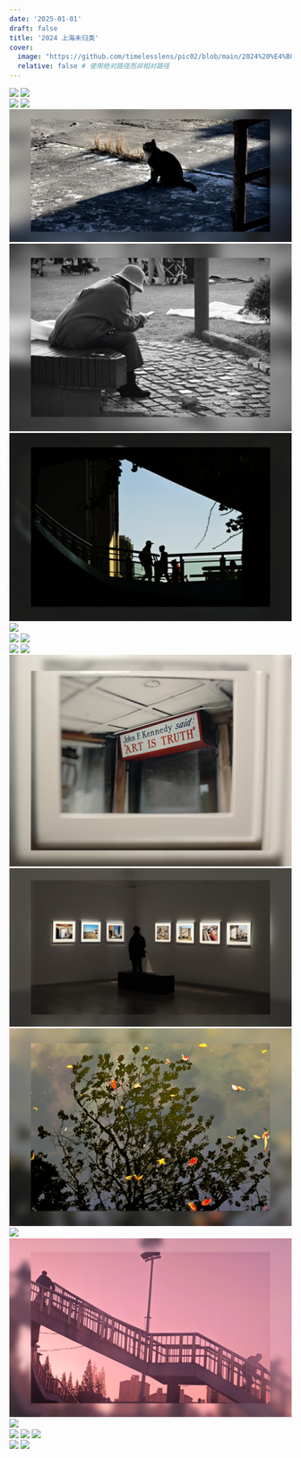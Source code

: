 ```yaml
---
date: '2025-01-01'
draft: false
title: '2024 上海未归类'
cover:
  image: "https://github.com/timelesslens/pic02/blob/main/2024%20%E4%B8%8A%E6%B5%B7/1749295674227.jpg?raw=true" # 您可以使用文章中已有的图片或其他图片
  relative: false # 使用绝对路径而非相对路径
---
```

<!-- 横图区域（17张，每行2张） -->

<div class="image-grid image-row-2">
  <img src="https://github.com/timelesslens/pic02/blob/main/2024%20%E4%B8%8A%E6%B5%B7/1749295673822.jpg?raw=true">
  <img src="https://github.com/timelesslens/pic02/blob/main/2024%20%E4%B8%8A%E6%B5%B7/1749295673842.jpg?raw=true">
</div>
<div class="image-grid image-row-2">
  <img src="https://github.com/timelesslens/pic02/blob/main/2024%20%E4%B8%8A%E6%B5%B7/1749295673865.jpg?raw=true">
  <img src="https://github.com/timelesslens/pic02/blob/main/2024%20%E4%B8%8A%E6%B5%B7/1749295673865.jpg?raw=true">
</div>
<div class="image-grid image-row-2">
  <img src="https://github.com/timelesslens/pic02/blob/main/2024%20%E4%B8%8A%E6%B5%B7/1749295673886.jpg?raw=true">
  <img src="https://github.com/timelesslens/pic02/blob/main/2024%20%E4%B8%8A%E6%B5%B7/1749295673902.jpg?raw=true">
</div>
<div class="image-grid image-row-2">
  <img src="https://github.com/timelesslens/pic02/blob/main/2024%20%E4%B8%8A%E6%B5%B7/1749295673919.jpg?raw=true">
  <img src="https://github.com/timelesslens/pic02/blob/main/2024%20%E4%B8%8A%E6%B5%B7/1749295673941.jpg?raw=true">
</div>
<div class="image-grid image-row-2">
  <img src="https://github.com/timelesslens/pic02/blob/main/2024%20%E4%B8%8A%E6%B5%B7/1749295673958.jpg?raw=true">
  <img src="https://github.com/timelesslens/pic02/blob/main/2024%20%E4%B8%8A%E6%B5%B7/1749295673974.jpg?raw=true">
</div>
<div class="image-grid image-row-2">
  <img src="https://github.com/timelesslens/pic02/blob/main/2024%20%E4%B8%8A%E6%B5%B7/1749295673994.jpg?raw=true">
  <img src="https://github.com/timelesslens/pic02/blob/main/2024%20%E4%B8%8A%E6%B5%B7/1749295674035.JPG?raw=true">
</div>
<div class="image-grid image-row-2">
  <img src="https://github.com/timelesslens/pic02/blob/main/2024%20%E4%B8%8A%E6%B5%B7/1749295674187.jpg?raw=true">
  <img src="https://github.com/timelesslens/pic02/blob/main/2024%20%E4%B8%8A%E6%B5%B7/1749295674197.jpg?raw=true">
</div>
<div class="image-grid image-row-2">
  <img src="https://github.com/timelesslens/pic02/blob/main/2024%20%E4%B8%8A%E6%B5%B7/1749295673071.jpg?raw=true">
    <img src="https://github.com/timelesslens/pic02/blob/main/2024%E6%9D%AD%E5%B7%9E/1749295673494.jpg?raw=true">

</div>
<div class="image-grid image-row-2">
  <img src="https://github.com/timelesslens/pic02/blob/main/2024%20%E4%B8%8A%E6%B5%B7/1749295674227.jpg?raw=true">
</div>
<div class="image-grid image-row-2">
  <img src="https://github.com/timelesslens/pic02/blob/main/2024%20%E4%B8%8A%E6%B5%B7/1749295672550.jpg?raw=true">
</div>


<!-- 竖图区域（5张，每行3张）-->
<div class="image-grid image-row-3">
  <img src="https://github.com/timelesslens/pic02/blob/main/2024%20%E4%B8%8A%E6%B5%B7/1749295672530.jpg?raw=true">
  <img src="https://github.com/timelesslens/pic02/blob/main/2024%20%E4%B8%8A%E6%B5%B7/1749295674014.jpg?raw=true">
  <img src="https://github.com/timelesslens/pic02/blob/main/2024%20%E4%B8%8A%E6%B5%B7/1749295674175.jpg?raw=true">
</div>
<div class="image-grid image-row-3">
  <img src="https://github.com/timelesslens/pic02/blob/main/2024%20%E4%B8%8A%E6%B5%B7/1749295674205.jpg?raw=true">
  <img src="https://github.com/timelesslens/pic02/blob/main/2024%20%E4%B8%8A%E6%B5%B7/1749295674220.jpg?raw=true">
</div>



